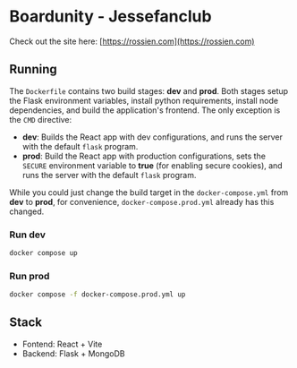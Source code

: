 # Boardunity - Jessefanclub

Check out the site here: [https://rossien.com](https://rossien.com)

## Running

The `Dockerfile` contains two build stages: **dev** and **prod**. Both stages setup the Flask environment variables, install python requirements, install node dependencies, and build the application's frontend. The only exception is the `CMD` directive:

- **dev**: Builds the React app with dev configurations, and runs the server with the default `flask` program.
- **prod**: Build the React app with production configurations, sets the `SECURE` environment variable to **true** (for enabling secure cookies), and runs the server with the default `flask` program.

While you could just change the build target in the `docker-compose.yml` from **dev** to **prod**, for convenience, `docker-compose.prod.yml` already has this changed.

### Run dev

```bash
docker compose up
```

### Run prod

```bash
docker compose -f docker-compose.prod.yml up
```

## Stack

- Fontend: React + Vite
- Backend: Flask + MongoDB